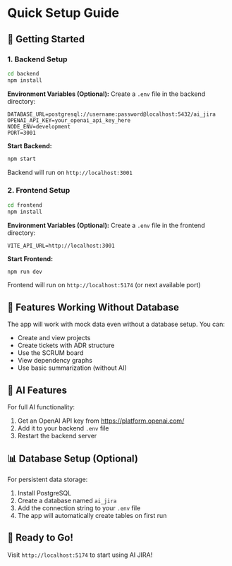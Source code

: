 # Quick Setup Guide

## 🚀 Getting Started

### 1. Backend Setup
```bash
cd backend
npm install
```

**Environment Variables (Optional):**
Create a `.env` file in the backend directory:
```env
DATABASE_URL=postgresql://username:password@localhost:5432/ai_jira
OPENAI_API_KEY=your_openai_api_key_here
NODE_ENV=development
PORT=3001
```

**Start Backend:**
```bash
npm start
```
Backend will run on `http://localhost:3001`

### 2. Frontend Setup
```bash
cd frontend
npm install
```

**Environment Variables (Optional):**
Create a `.env` file in the frontend directory:
```env
VITE_API_URL=http://localhost:3001
```

**Start Frontend:**
```bash
npm run dev
```
Frontend will run on `http://localhost:5174` (or next available port)

## 🎯 Features Working Without Database

The app will work with mock data even without a database setup. You can:
- Create and view projects
- Create tickets with ADR structure
- Use the SCRUM board
- View dependency graphs
- Use basic summarization (without AI)

## 🤖 AI Features

For full AI functionality:
1. Get an OpenAI API key from https://platform.openai.com/
2. Add it to your backend `.env` file
3. Restart the backend server

## 📊 Database Setup (Optional)

For persistent data storage:
1. Install PostgreSQL
2. Create a database named `ai_jira`
3. Add the connection string to your `.env` file
4. The app will automatically create tables on first run

## 🎉 Ready to Go!

Visit `http://localhost:5174` to start using AI JIRA!
